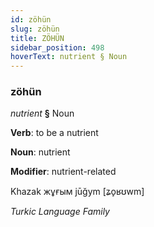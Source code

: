 ```yaml
---
id: zöhün
slug: zöhün
title: ZÖHÜN
sidebar_position: 498
hoverText: nutrient § Noun
---
```


### zöhün

*nutrient* **§** Noun

**Verb**: to be a nutrient

**Noun**: nutrient

**Modifier**: nutrient-related

Khazak жұғым jūğym [ʑo̙ʁʊwm]

*Turkic Language Family*